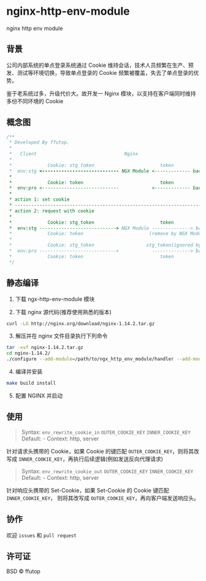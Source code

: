 # nginx-http-env-module

nginx http env module

## 背景

公司内部系统的单点登录系统通过 Cookie 维持会话，技术人员频繁在生产、预发、测试等环境切换，导致单点登录的 Cookie 频繁被覆盖，失去了单点登录的优势。

鉴于老系统过多，升级代价大。故开发一 Nginx 模块，以支持在客户端同时维持多份不同环境的 Cookie 

## 概念图

```c
/**
 * Developed By ffutop.
 *
 *   Client                                Nginx                        Server
 *
 *             Cookie: stg_token                        token
 *  env:stg <---------------------------- NGX Module <------------- backend server(stg)
 *
 *             Cookie: token                            token
 *  env:pro <----------------------------            <------------- backend server(pro)
 *
 * action 1: set cookie
 * -----------------------------------------------------------------------------
 * action 2: request with cookie
 *
 *             Cookie: stg_token                        token
 *  env:stg ----------------------------> NGX Module --------------> backend server(stg)
 *             Cookie: token                        (remove by NGX Module)
 *
 *             Cookie: stg_token                   stg_token(ignored by server)
 *  env:pro ---------------------------->            --------------> backend server(pro)
 *             Cookie: token                            token
 */
```


## 静态编译

1. 下载 ngx-http-env-module 模块

2. 下载 nginx 源代码(推荐使用熟悉的版本)

```sh
curl -LO http://nginx.org/download/nginx-1.14.2.tar.gz
```

3. 解压并在 nginx 文件目录执行下列命令

```sh
tar -xvf nginx-1.14.2.tar.gz
cd nginx-1.14.2/
./configure --add-module=/path/to/ngx_http_env_module/handler --add-module=/path/to/ngx_http_env_module/filter
```

4. 编译并安装

```sh
make build install
```

5. 配置 NGINX 并启动

## 使用

> Syntax: `env_rewrite_cookie_in` `OUTER_COOKIE_KEY` `INNER_COOKIE_KEY`
> Default: -
> Context: http, server

针对请求头携带的 Cookie，如果 Cookie 的键匹配 `OUTER_COOKIE_KEY`，则将其改写成 `INNER_COOKIE_KEY`，再执行后续逻辑(例如发送反向代理请求)

> Syntax: `env_rewrite_cookie_out` `OUTER_COOKIE_KEY` `INNER_COOKIE_KEY`
> Default: -
> Context: http, server

针对响应头携带的 Set-Cookie，如果 Set-Cookie 的 Cookie 键匹配 `INNER_COOKIE_KEY`， 则将其改写成 `OUTER_COOKIE_KEY`，再向客户端发送响应头。

## 协作

欢迎 `issues` 和 `pull request` 

## 许可证

BSD © ffutop
